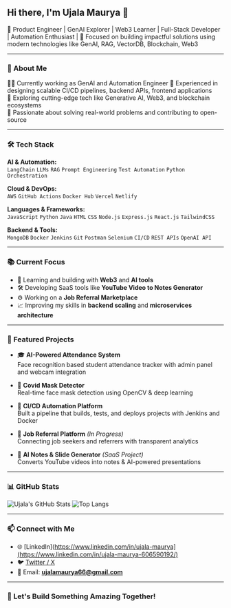## Hi there, I'm Ujala Maurya 👋

🌟 Product Engineer | GenAI Explorer | Web3 Learner | Full-Stack Developer | Automation Enthusiast |
🎯 Focused on building impactful solutions using modern technologies like GenAI, RAG, VectorDB, Blockchain, Web3

---

### 💼 About Me

👩‍💻 Currently working as GenAI and Automation Engineer
📌 Experienced in designing scalable CI/CD pipelines, backend APIs, frontend applications  
🧠 Exploring cutting-edge tech like Generative AI, Web3, and blockchain ecosystems  
🚀 Passionate about solving real-world problems and contributing to open-source  

---

### 🛠️ Tech Stack

**AI & Automation:**  
`LangChain` `LLMs` `RAG` `Prompt Engineering` `Test Automation` `Python Orchestration`

**Cloud & DevOps:**  
`AWS` `GitHub Actions` `Docker Hub` `Vercel` `Netlify`  

**Languages & Frameworks:**  
`JavaScript` `Python` `Java` `HTML` `CSS` `Node.js` `Express.js` `React.js` `TailwindCSS`

**Backend & Tools:**  
`MongoDB` `Docker` `Jenkins` `Git` `Postman` `Selenium` `CI/CD` `REST APIs` `OpenAI API`

---

### 📚 Current Focus

- 🌱 Learning and building with **Web3** and **AI tools**
- 🛠️ Developing SaaS tools like **YouTube Video to Notes Generator**
- ⚙️ Working on a **Job Referral Marketplace**
- 📈 Improving my skills in **backend scaling** and **microservices architecture**

---

### 📌 Featured Projects

- 🎓 **AI-Powered Attendance System**  
  Face recognition based student attendance tracker with admin panel and webcam integration

- 🧪 **Covid Mask Detector**  
  Real-time face mask detection using OpenCV & deep learning

- 🚀 **CI/CD Automation Platform**  
  Built a pipeline that builds, tests, and deploys projects with Jenkins and Docker

- 📘 **Job Referral Platform** *(In Progress)*  
  Connecting job seekers and referrers with transparent analytics

- 🧠 **AI Notes & Slide Generator** *(SaaS Project)*  
  Converts YouTube videos into notes & AI-powered presentations

---

### 📊 GitHub Stats

![Ujala's GitHub Stats](https://github-readme-stats.vercel.app/api?username=UjalaM&show_icons=true&theme=radical)
![Top Langs](https://github-readme-stats.vercel.app/api/top-langs/?username=UjalaM&layout=compact&theme=radical)

---

### 📫 Connect with Me

- 🌐 [LinkedIn](https://www.linkedin.com/in/ujala-maurya](https://www.linkedin.com/in/ujala-maurya-606590192/)  
- 🐦 [Twitter / X](https://x.com/i_ujalam)
- 📧 Email: **ujalamaurya66@gmail.com**  

---

### 🙌 Let's Build Something Amazing Together!
